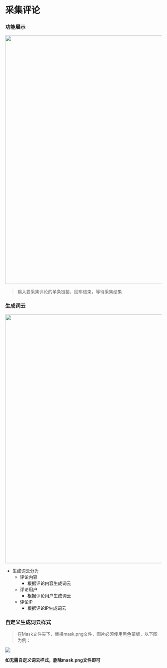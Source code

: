 # 采集评论

### 功能展示
<img  height="800px" width="800px" src="/images/comment.png"/>

> 输入要采集评论的单条链接，回车结束，等待采集结果

### 生成词云

<img  height="800px" width="800px" src="/images/cloud.jpg"/>

- 生成词云分为
  - 评论内容
    - 根据评论内容生成词云
  - 评论用户
      - 根据评论用户生成词云
  - 评论IP
      - 根据评论IP生成词云

### 自定义生成词云样式
> 在Mask文件夹下，替换mask.png文件，图片必须使用黑色蒙版，以下图为例：

<img src="/images/mask.png"/>

 **如无需自定义词云样式，删除mask.png文件即可**
